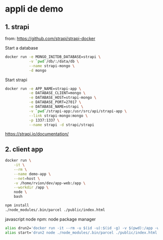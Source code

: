 # appli de demo

## 1. strapi

from: https://github.com/strapi/strapi-docker

Start a database

```sh
docker run -e MONGO_INITDB_DATABASE=strapi \
           -v `pwd`/db/:/data/db \
           --name strapi-mongo \
           -d mongo
```

Start strapi

```sh
docker run -e APP_NAME=strapi-app \
           -e DATABASE_CLIENT=mongo \
           -e DATABASE_HOST=strapi-mongo \
           -e DATABASE_PORT=27017 \
           -e DATABASE_NAME=strapi \
           -v `pwd`/strapi-app:/usr/src/api/strapi-app \
           --link strapi-mongo:mongo \
           -p 1337:1337 \
           --name strapi -d strapi/strapi
```

https://strapi.io/documentation/

## 2. client app

```sh
docker run \
    -it \
    --rm \
    --name demo-app \
    --net=host \
    -v /home/rvion/dev/app-web:/app \
    --workdir /app \
    node \
    bash
```

```sh
npm install
./node_modules/.bin/parcel ./public/index.html
```

javascript
node
npm: node package manager

```sh
alias drun2='docker run -it --rm -u $(id -u):$(id -g) -v $(pwd):/app -w /app --net=host'
alias start='drun2 node ./node_modules/.bin/parcel ./public/index.html'
```
